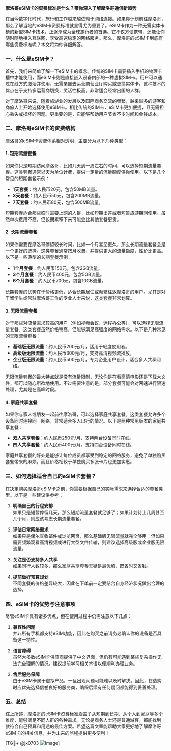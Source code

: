 **摩洛哥eSIM卡的资费标准是什么？带你深入了解摩洛哥通信新趋势**

在当今数字化时代，旅行和工作越来越依赖于网络连接。如果你计划前往摩洛哥，那么了解当地的eSIM卡资费标准就显得尤为重要了。eSIM卡作为一种无需实体卡槽的新型SIM卡技术，正逐渐成为全球旅行者的首选。它不仅方便携带，还能让你随时随地接入互联网，享受高速稳定的网络服务。那么，摩洛哥的eSIM卡到底有哪些资费标准呢？本文将为你详细解答。

### 一、什么是eSIM卡？

首先，我们来简单了解一下eSIM卡的概念。传统的SIM卡需要插入手机的物理卡槽中才能使用，而eSIM卡则是直接嵌入设备内部的一种虚拟SIM卡。用户可以通过在线方式激活并使用，无需亲自去运营商营业厅购买或更换实体卡。这种技术的优点在于支持多运营商切换，灵活性极高，非常适合经常出国的人群。

对于摩洛哥来说，随着旅游业的发展以及国际商务交流的频繁，越来越多的游客和商旅人士开始选择使用eSIM卡。相比传统的SIM卡，eSIM卡更加便捷，且无需担心丢失或损坏的问题。更重要的是，它能够帮助用户节省不少时间和金钱成本。

### 二、摩洛哥eSIM卡的资费结构

摩洛哥的eSIM卡资费体系相对透明，主要分为以下几种类型：

#### 1. **短期流量套餐**
   如果你只是短期访问摩洛哥，比如几天到一周左右的时间，可以选择短期流量套餐。这类套餐通常以天为单位计费，提供一定量的流量额度供你使用。以下是几个常见的短期套餐示例：
   - **1天套餐**：约人民币20元，包含50MB流量。
   - **3天套餐**：约人民币50元，包含200MB流量。
   - **7天套餐**：约人民币80元，包含500MB流量。

   短期套餐适合那些临时需要上网的人群，比如短期出差或者短暂旅游期间使用。虽然单次费用不高，但长期累积下来可能会比其他套餐更贵。

#### 2. **长期流量套餐**
   如果你需要在摩洛哥停留较长时间，比如一个月甚至更久，那么长期流量套餐会是一个更好的选择。这类套餐通常按月收费，并提供更大的流量额度，性价比更高。以下是一些典型的长期套餐示例：
   - **1个月套餐**：约人民币150元，包含2GB流量。
   - **3个月套餐**：约人民币400元，包含5GB流量。
   - **6个月套餐**：约人民币700元，包含10GB流量。

   长期套餐的优势在于价格更低，适合长期居住或频繁往返摩洛哥的用户。尤其是对于留学生或常驻摩洛哥工作的专业人士来说，这类套餐非常划算。

#### 3. **无限流量套餐**
   对于那些对流量需求较高的用户（例如视频会议、远程办公等），可以选择无限流量套餐。这类套餐虽然价格稍高，但能够满足高强度的网络需求。以下是几种常见的无限流量套餐：
   - **基础版无限流量**：约人民币200元/月，适用于轻度使用者。
   - **高级版无限流量**：约人民币300元/月，支持高清视频流播放。
   - **企业版无限流量**：约人民币500元/月，专为企业用户设计，适合多人共享网络。

   无限流量套餐的最大特点就是没有流量限制，无论你是在看高清电影还是下载大文件，都可以随心所欲地使用。不过需要注意的是，部分套餐可能会对网速进行限速处理，尤其是在高峰时段。

#### 4. **家庭共享套餐**
   如果你与家人或朋友一起前往摩洛哥，可以选择家庭共享套餐。这类套餐允许多个设备同时连接同一网络，非常适合多人出行的情况。以下是两种常见版本的家庭共享套餐：
   - **双人共享套餐**：约人民币250元/月，支持两台设备同时在线。
   - **四人共享套餐**：约人民币400元/月，支持四台设备同时在线。

   家庭共享套餐的好处是能够让每位成员都享受到稳定的网络服务，避免了单独购买套餐带来的麻烦。而且价格相较于单独购买多张卡片也更加实惠。

### 三、如何选择适合自己的eSIM卡套餐？

在决定购买摩洛哥eSIM卡之前，你需要根据自己的实际需求来选择合适的套餐类型。以下是一些建议供参考：

1. **明确自己的行程安排**  
   如果只是短暂停留几天，那么短期流量套餐就足够了；如果计划待上几周甚至几个月，则应该考虑长期流量套餐。

2. **评估日常网络需求**  
   如果只是偶尔查收邮件或浏览网页，那么基础版无限流量就完全够用；但如果需要频繁观看高清视频或进行大型文件传输，则建议选择高级版或企业版无限流量。

3. **关注是否支持多人共享**  
   如果同行人数较多，那么家庭共享套餐无疑是最优解，既省时又省钱。

4. **提前做好预算规划**  
   不同套餐的价格差异较大，因此在下单前一定要结合自身经济状况做出合理的选择。

### 四、eSIM卡的优势与注意事项

尽管eSIM卡具有诸多优点，但在使用过程中仍需注意以下几点：

1. **兼容性问题**  
   并非所有手机都支持eSIM功能，因此在购买之前请务必确认你的设备是否具备这一特性。

2. **语言障碍**  
   虽然大多数eSIM卡供应商提供了中文界面，但仍有可能遇到某些复杂操作无法完全理解的情况。建议提前学习相关术语以便顺利办理业务。

3. **售后服务保障**  
   由于eSIM卡属于虚拟产品，一旦出现问题可能难以及时解决。因此，在选购时应优先选择信誉良好的服务商，确保后续有任何疑问都能得到妥善处理。

### 五、总结

综上所述，摩洛哥的eSIM卡资费标准涵盖了从短期到长期、从个人到家庭等多个维度，能够满足不同人群的各种需求。无论是商务人士还是普通游客，都能找到一款符合自己预算和用途的最佳方案。希望这篇文章能帮助大家更好地了解摩洛哥eSIM卡的相关信息，并为未来的旅程提供更多便利！

[TG💪+ @jx0703 ![Image](https://github.com/user-attachments/assets/dbca1d08-cadb-493c-b0ec-ad6f7a83f270)]